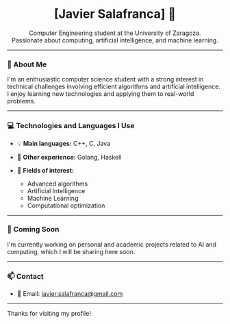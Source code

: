 <h1 align="center">[Javier Salafranca] 🚀</h1>

<p align="center">
  Computer Engineering student at the University of Zaragoza.<br>
  Passionate about computing, artificial intelligence, and machine learning.
</p>

---

### 👋 About Me

I'm an enthusiastic computer science student with a strong interest in technical challenges involving efficient algorithms and artificial intelligence. I enjoy learning new technologies and applying them to real-world problems.

---

### 💻 Technologies and Languages I Use

* 💡 **Main languages:** C++, C, Java
* 🔧 **Other experience:** Golang, Haskell
* 🧠 **Fields of interest:**

  * Advanced algorithms
  * Artificial Intelligence
  * Machine Learning
  * Computational optimization

---

### 🚧 Coming Soon

I'm currently working on personal and academic projects related to AI and computing, which I will be sharing here soon.

---

### 📫 Contact

* 📧 Email: [javier.salafranca@gmail.com](mailto:javier.salafranca@gmail.com)


---

Thanks for visiting my profile! 
